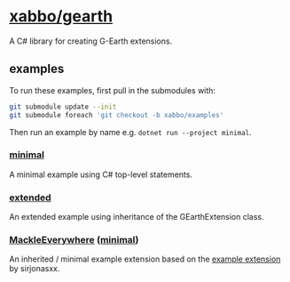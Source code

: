 # [xabbo/gearth](https://github.com/xabbo/gearth)

A C# library for creating G-Earth extensions.

## examples

To run these examples, first pull in the submodules with:
```sh
git submodule update --init
git submodule foreach 'git checkout -b xabbo/examples'
```

Then run an example by name e.g. `dotnet run --project minimal`.

### [minimal](src/minimal)

A minimal example using C# top-level statements.

### [extended](src/extended)

An extended example using inheritance of the GEarthExtension class.

### [MackleEverywhere](src/MackleEverywhere) ([minimal](src/MackleEverywhere.Minimal))

An inherited / minimal example extension based on the [example extension](https://github.com/sirjonasxx/G-Earth-template-extensions/tree/master/MackleEverywhere) by sirjonasxx.
